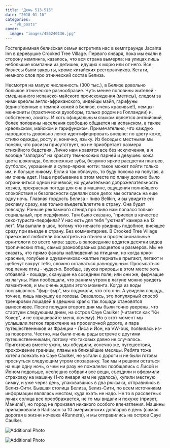```yaml
---
title: "День 513-515"
date: "2018-01-10"
categories: 
  - "vk_posts"
cover:
  image: "images/456240136.jpg"
---
```


Гостеприимная белизская семья встретила нас в кемпграунде Jacanta Inn в деревушке Crooked Tree Village. Первого января, пока мы ехали в сторону кемпинга, казалось, что вся страна вымерла: на улицах лишь небольшие компании из детишек, идущих к морю или от него. Все бизнесы были закрыты, кроме китайских ресторанчиков. Кстати, немного слов про этнический состав Белиза.

<!--more-->

Несмотря на малую численность (300 тыс.), в Белизе довольно большое этническое разнообразие. Чуть менее половины жителей - смешнанного испанско-майского происхождения (метисы), следом за ними креолы англо-африканского, индейцы майя, гарифуны (единственные с темной кожей в Белизе, очень красивые!), немцы-меннониты (практически духоборы, только родом из Голландии) и, собственно, азиаты. И хоть официальным языком является английский, более половины населения свободно общается на испанском, а также креольском, майском и гарифунском. Примечательно, что каждую народность довольно легко идентифицировать внешне: по цвету коже, стилю одежды, росту и, конечно, языку. Из беседы с местными мы поняли, что расизм присутствует, но не приобретает размера стихийного бедствия. Лично нам нравятся все без исключения, а я вообще "западаю" на красоту темнокожих парней и девушек: кожа цвета шоколада, белоснежные зубы, безумно яркие расцветки платьев, футболок, украшения и супер-яркие ногти: такое может пойти только им, и больше никому. Если я так облачусь, то буду похожа на попугая, а им очень идет. Наше пребывание в этом месте по плану должно было ограничиться одной ночевкой, но удивительная доброжелательность хозяев, прекрасная погода для сна в машине, ощущения полнейшего спокойствия и безопасности сделали свое дело: мы остались на еще одну ночь. Главная гордость Белиза - пиво Belikin, и вы увидите его рекламу сразу, как только въедете/влетите в страну. Она будет повсюду. Раньше рекламного стенда про пиво нам попался только социальный, про педофилию. Там было сказано, "приехал в качестве секс-туриста-педофила? У нас есть для тебя "уютная" камера на 12 лет". Мы выпали в шок, потому что нечасто увидишь подобное, висящее сразу при въезде в страну. Без комментариев. В Crooked Tree Village приезжают любители посмотреть на птичек и профессиональные орнитологи со всего мира: здесь в заповеднике водятся десятки видов тропических птиц, самых разнообразных расцветок и размеров. Мы не сказать, что прямо фанаты наблюдений за птицами, но когда ярко-красные, голубые и одуванчиково-желтые пернатые прыгают, летают и щебечут вокруг тебя, сложно оставаться равнодушным. Просыпаться под пение птиц - чудесно. Вообще, звуков природы в этом месте хоть отбавляй - лошади, скачущие на соседнем поле, или они же, фырчащие из лагуны. Нам пообещали, что ранним утром в лагуне можно увидеть ламантинов, и мы очень ждали этого момента. Когда из воды послышалось "фыр-фыр", мы подумали, что это они. А увидели лошадь, точнее, лишь макушку ее головы. Оказалось, это популярный способ тренировки лошадей в здешних краях: так лошади становятся выносливее. После полудня второго дня мы были точно уверены, что стартуем следующим днем, на остров Caye Caulker (читается как "Ки Кокер", и не спрашивайте меня, почему). Но в этот момент мы услышали легкое тарахтение на проселочной дороге, и пара путешественников из Франции - Лиса и Йон, на VW-bus, появилась из-за поворота. Честно, мы были очень рады встрече с другими путешественниками, потому что таковых давно не случалось. Приготовив вместе ужин, мы обсудили, конечно же, путешествия, прохождение границы, планы на ближайшие месяцы. Ребята тоже хотели поехать на Caye Caulker, но устали с дороги и не были готовы проснуться следующим утром спозаранку. Так мы и решили остаться на еще одну ночь, о чем ни разу не пожалели: пообщались с Лисой и Йоном подольше, неспешно собрали все вещи, съездили и оформили страховку на машину (1-го января нам не удалось), купили местную симку, и уже через день, упаковавшись в два рюкзака, отправились в Белиз-Сити. Бывшая столица Белиза, Белиз-Сити, по всем источникам информации являлась местом, куда ехать не надо. Не то в рассветных лучах солнца все преображается, не то мы видали и похуже (привет, Манила!), но город не произвел никакого особого впечатления. Машины припарковали в Radisson за 10 американских долларов в день (самая дорогая в жизни ночевка 4Runnera), и мы отправились на остров Caye Caulker.

![Additional Photo](https://vodpop.ru/wp-content/uploads/2023/07/456240137.jpg)

![Additional Photo](https://vodpop.ru/wp-content/uploads/2023/07/456240138.jpg)
